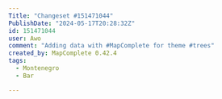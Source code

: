 ```yaml
---
Title: "Changeset #151471044"
PublishDate: "2024-05-17T20:28:32Z"
id: 151471044
user: Awo
comment: "Adding data with #MapComplete for theme #trees"
created_by: MapComplete 0.42.4
tags:
  - Montenegro
  - Bar

---
```

